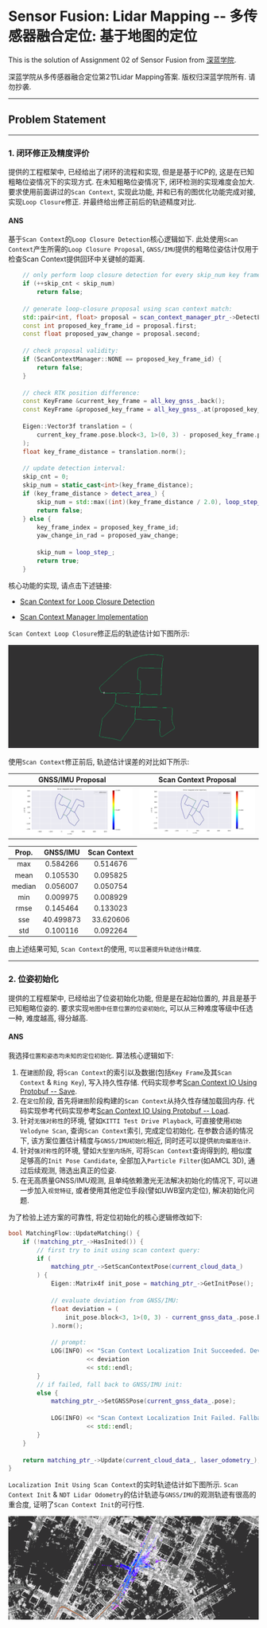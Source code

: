 # Sensor Fusion: Lidar Mapping -- 多传感器融合定位: 基于地图的定位

This is the solution of Assignment 02 of Sensor Fusion from [深蓝学院](https://www.shenlanxueyuan.com/course/261).

深蓝学院从多传感器融合定位第2节Lidar Mapping答案. 版权归深蓝学院所有. 请勿抄袭.

---

## Problem Statement

---

### 1. 闭环修正及精度评价

提供的工程框架中, 已经给出了闭环的流程和实现, 但是是基于ICP的, 这是在已知粗略位姿情况下的实现方式. 在未知粗略位姿情况下, 闭环检测的实现难度会加大. 要求使用前面讲过的`Scan Context`, 实现此功能, 并和已有的图优化功能完成对接, 实现`Loop Closure`修正. 并最终给出修正前后的轨迹精度对比.

#### ANS

基于`Scan Context`的`Loop Closure Detection`核心逻辑如下. 此处使用`Scan Context`产生所需的`Loop Closure Proposal`, `GNSS/IMU`提供的粗略位姿估计仅用于检查Scan Context提供回环中关键帧的距离.

```c++
    // only perform loop closure detection for every skip_num key frames:
    if (++skip_cnt < skip_num)
        return false;

    // generate loop-closure proposal using scan context match:
    std::pair<int, float> proposal = scan_context_manager_ptr_->DetectLoopClosure();
    const int proposed_key_frame_id = proposal.first;
    const float proposed_yaw_change = proposal.second;

    // check proposal validity:
    if (ScanContextManager::NONE == proposed_key_frame_id) {
        return false;
    }

    // check RTK position difference:
    const KeyFrame &current_key_frame = all_key_gnss_.back();
    const KeyFrame &proposed_key_frame = all_key_gnss_.at(proposed_key_frame_id);

    Eigen::Vector3f translation = (
        current_key_frame.pose.block<3, 1>(0, 3) - proposed_key_frame.pose.block<3, 1>(0, 3)
    );
    float key_frame_distance = translation.norm();

    // update detection interval:
    skip_cnt = 0;
    skip_num = static_cast<int>(key_frame_distance);
    if (key_frame_distance > detect_area_) {
        skip_num = std::max((int)(key_frame_distance / 2.0), loop_step_);
        return false;
    } else {
        key_frame_index = proposed_key_frame_id;
        yaw_change_in_rad = proposed_yaw_change;

        skip_num = loop_step_;
        return true;
    }
```

核心功能的实现, 请点击下述链接:

* [Scan Context for Loop Closure Detection](src/lidar_localization/src/mapping/loop_closing/loop_closing.cpp)

* [Scan Context Manager Implementation](src/lidar_localization/src/models/scan_context_manager/scan_context_manager.cpp)

`Scan Context Loop Closure`修正后的轨迹估计如下图所示:

<img src="doc/images/01-optimized-trajectory-with-loop-closure.png" width="%100" alt="Trajectory Estimation using Scan Context">

使用`Scan Context`修正前后, 轨迹估计误差的对比如下所示:

GNSS/IMU Proposal          |Scan Context Proposal
:-------------------------:|:-------------------------:
![EVO APE GNSS/IMU](doc/images/01-error-map-gnss-imu.png)  |  ![EVO APE ICP](doc/images/01-error-map-scan-context.png)

|  Prop. |    GNSS/IMU   |  Scan Context |
|:------:|:-------------:|:-------------:|
|   max  |    0.584266   |    0.514676   |
|  mean  |    0.105530   |    0.095825   |
| median |    0.056007   |    0.050754   |
|   min  |    0.009975   |    0.008929   |
|  rmse  |    0.145464   |    0.133023   |
|   sse  |   40.499873   |   33.620606   |
|   std  |    0.100116   |    0.092264   |

由上述结果可知, `Scan Context`的使用, `可以显著提升轨迹估计精度`.

---

### 2. 位姿初始化

提供的工程框架中, 已经给出了位姿初始化功能, 但是是在起始位置的, 并且是基于已知粗略位姿的. 要求实现`地图中任意位置的位姿初始化`, 可以从三种难度等级中任选一种, 难度越高, 得分越高.

#### ANS

我选择`位置和姿态均未知的定位初始化`. 算法核心逻辑如下:

1. 在`建图`阶段, 将`Scan Context`的索引以及数据(包括`Key Frame`及其`Scan Context` & `Ring Key`), 写入持久性存储. 代码实现参考[Scan Context IO Using Protobuf -- Save](https://github.com/AlexGeControl/Sensor-Fusion/blob/4d3da9b45b9c620035571cb7b752eaedb371a613/workspace/assignments/02-lidar-mapping/src/lidar_localization/src/models/scan_context_manager/scan_context_manager.cpp#L150).
2. 在`定位`阶段, 首先将`建图`阶段构建的`Scan Context`从持久性存储加载回内存. 代码实现参考代码实现参考[Scan Context IO Using Protobuf -- Load](https://github.com/AlexGeControl/Sensor-Fusion/blob/4d3da9b45b9c620035571cb7b752eaedb371a613/workspace/assignments/02-lidar-mapping/src/lidar_localization/src/models/scan_context_manager/scan_context_manager.cpp#L231).
3. 针对`无强对称性`的环境, 譬如`KITTI Test Drive Playback`, 可直接使用`初始Velodyne Scan`, 查询`Scan Context`索引, 完成定位初始化. 在参数合适的情况下, 该方案位置估计精度与`GNSS/IMU初始化`相近, 同时还可以提供`航向偏差估计`.
4. 针对`强对称性`的环境, 譬如`大型室内场所`, 可将`Scan Context`查询得到的, 相似度足够高的`Init Pose Candidate`, 全部加入`Particle Filter`(如AMCL 3D), 通过后续观测, 筛选出真正的位姿.
5. 在无高质量GNSS/IMU观测, 且单纯依赖激光无法解决初始化的情况下, 可以进一步加入`视觉特征`, 或者使用其他定位手段(譬如UWB室内定位), 解决初始化问题.

为了检验上述方案的可靠性, 将定位初始化的核心逻辑修改如下:

```c++
bool MatchingFlow::UpdateMatching() {
    if (!matching_ptr_->HasInited()) {
        // first try to init using scan context query:
        if (
            matching_ptr_->SetScanContextPose(current_cloud_data_)
        ) {
            Eigen::Matrix4f init_pose = matching_ptr_->GetInitPose();

            // evaluate deviation from GNSS/IMU:
            float deviation = (
                init_pose.block<3, 1>(0, 3) - current_gnss_data_.pose.block<3, 1>(0, 3)
            ).norm();

            // prompt:
            LOG(INFO) << "Scan Context Localization Init Succeeded. Deviation between GNSS/IMU: " 
                      << deviation
                      << std::endl;
        } 
        // if failed, fall back to GNSS/IMU init:
        else {
            matching_ptr_->SetGNSSPose(current_gnss_data_.pose);

            LOG(INFO) << "Scan Context Localization Init Failed. Fallback to GNSS/IMU." 
                      << std::endl;
        }
    }

    return matching_ptr_->Update(current_cloud_data_, laser_odometry_);
}
```

`Localization Init Using Scan Context`的实时轨迹估计如下图所示. `Scan Context Init` & `NDT Lidar Odometry`的估计轨迹与`GNSS/IMU`的观测轨迹有很高的重合度, 证明了`Scan Context Init`的可行性.

<img src="doc/images/02-localization-init-with-scan-context.png" width="%100" alt="Localization Init using Scan Context">

